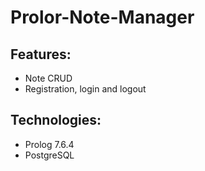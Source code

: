 # Prolor-Note-Manager

## Features:
- Note CRUD
- Registration, login and logout

## Technologies:
- Prolog 7.6.4
- PostgreSQL